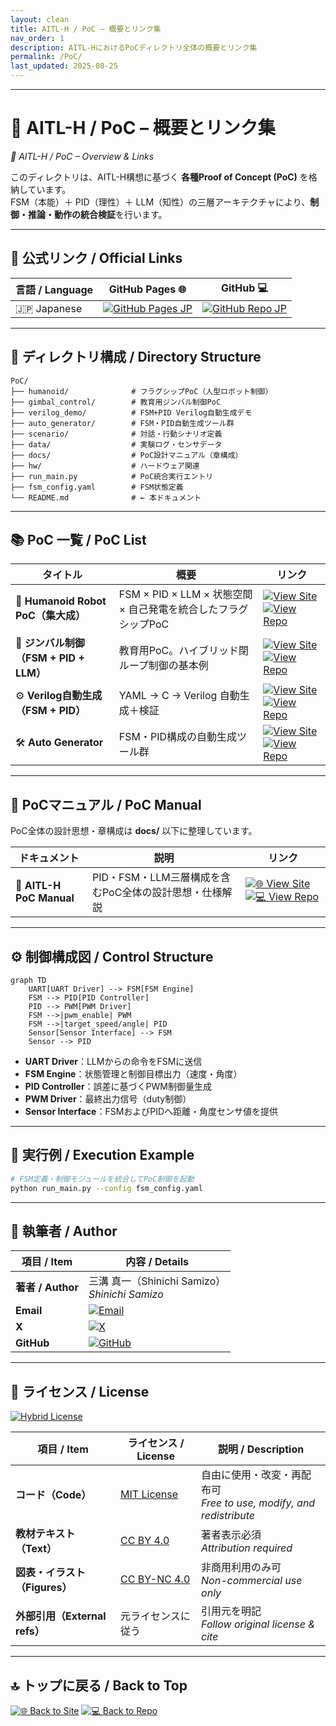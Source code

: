 ```yaml
---
layout: clean
title: AITL-H / PoC – 概要とリンク集
nav_order: 1
description: AITL-HにおけるPoCディレクトリ全体の概要とリンク集
permalink: /PoC/
last_updated: 2025-08-25
---
```


---

# 🤖 **AITL-H / PoC – 概要とリンク集**  
*🤖 AITL-H / PoC – Overview & Links*

このディレクトリは、AITL-H構想に基づく **各種Proof of Concept (PoC)** を格納しています。  
FSM（本能）＋ PID（理性）＋ LLM（知性）の三層アーキテクチャにより、**制御・推論・動作の統合検証**を行います。  

---

## 🔗 公式リンク / Official Links

| 言語 / Language | GitHub Pages 🌐 | GitHub 💻 |
|-----------------|----------------|-----------|
| 🇯🇵 Japanese | [![GitHub Pages JP](https://img.shields.io/badge/GitHub%20Pages-日本語版-brightgreen?logo=github)](https://samizo-aitl.github.io/AITL-H/PoC/) | [![GitHub Repo JP](https://img.shields.io/badge/GitHub-日本語版-blue?logo=github)](https://github.com/Samizo-AITL/AITL-H/tree/main/PoC) |

---

## 📁 ディレクトリ構成 / Directory Structure

```
PoC/
├── humanoid/              # フラグシップPoC（人型ロボット制御）
├── gimbal_control/        # 教育用ジンバル制御PoC
├── verilog_demo/          # FSM+PID Verilog自動生成デモ
├── auto_generator/        # FSM・PID自動生成ツール群
├── scenario/              # 対話・行動シナリオ定義
├── data/                  # 実験ログ・センサデータ
├── docs/                  # PoC設計マニュアル（章構成）
├── hw/                    # ハードウェア関連
├── run_main.py            # PoC統合実行エントリ
├── fsm_config.yaml        # FSM状態定義
└── README.md              # ← 本ドキュメント
```

---

## 📚 PoC 一覧 / PoC List

| タイトル | 概要 | リンク |
|---|---|---|
| 🚩 **Humanoid Robot PoC（集大成）** | FSM × PID × LLM × 状態空間 × 自己発電を統合したフラグシップPoC | [![View Site](https://img.shields.io/badge/View-Site-brightgreen?logo=github)](./humanoid/) [![View Repo](https://img.shields.io/badge/View-Repo-blue?logo=github)](https://github.com/Samizo-AITL/AITL-H/tree/main/PoC/humanoid) |
| 🧭 **ジンバル制御（FSM + PID + LLM）** | 教育用PoC。ハイブリッド閉ループ制御の基本例 | [![View Site](https://img.shields.io/badge/View-Site-brightgreen?logo=github)](./gimbal_control/) [![View Repo](https://img.shields.io/badge/View-Repo-blue?logo=github)](https://github.com/Samizo-AITL/AITL-H/tree/main/PoC/gimbal_control) |
| ⚙️ **Verilog自動生成（FSM + PID）** | YAML → C → Verilog 自動生成＋検証 | [![View Site](https://img.shields.io/badge/View-Site-brightgreen?logo=github)](./verilog_demo/) [![View Repo](https://img.shields.io/badge/View-Repo-blue?logo=github)](https://github.com/Samizo-AITL/AITL-H/tree/main/PoC/verilog_demo) |
| 🛠 **Auto Generator** | FSM・PID構成の自動生成ツール群 | [![View Site](https://img.shields.io/badge/View-Site-brightgreen?logo=github)](./auto_generator/) [![View Repo](https://img.shields.io/badge/View-Repo-blue?logo=github)](https://github.com/Samizo-AITL/AITL-H/tree/main/PoC/auto_generator) |

---

## 📑 PoCマニュアル / PoC Manual

PoC全体の設計思想・章構成は **docs/** 以下に整理しています。

| ドキュメント | 説明 | リンク |
|--------------|------|--------|
| 📘 **AITL-H PoC Manual** | PID・FSM・LLM三層構成を含むPoC全体の設計思想・仕様解説 | [![🌐 View Site](https://img.shields.io/badge/View-Site-brightgreen?logo=github)](../docs/) [![💻 View Repo](https://img.shields.io/badge/View-Repo-blue?logo=github)](https://github.com/Samizo-AITL/AITL-H/tree/main/docs) |

---

## ⚙️ 制御構成図 / Control Structure

```mermaid
graph TD
    UART[UART Driver] --> FSM[FSM Engine]
    FSM --> PID[PID Controller]
    PID --> PWM[PWM Driver]
    FSM -->|pwm_enable| PWM
    FSM -->|target_speed/angle| PID
    Sensor[Sensor Interface] --> FSM
    Sensor --> PID
```

- **UART Driver**：LLMからの命令をFSMに送信  
- **FSM Engine**：状態管理と制御目標出力（速度・角度）  
- **PID Controller**：誤差に基づくPWM制御量生成  
- **PWM Driver**：最終出力信号（duty制御）  
- **Sensor Interface**：FSMおよびPIDへ距離・角度センサ値を提供  

---

## 🚀 実行例 / Execution Example

```bash
# FSM定義・制御モジュールを統合してPoC制御を起動
python run_main.py --config fsm_config.yaml
```

---

## 👤 執筆者 / Author

| 項目 / Item | 内容 / Details |
|---|---|
| **著者 / Author** | 三溝 真一（Shinichi Samizo）<br/>*Shinichi Samizo* |
| **Email** | [![Email](https://img.shields.io/badge/Email-shin3t72%40gmail.com-red?style=for-the-badge&logo=gmail)](mailto:shin3t72@gmail.com) |
| **X** | [![X](https://img.shields.io/badge/X-@shin3t72-black?style=for-the-badge&logo=x)](https://x.com/shin3t72) |
| **GitHub** | [![GitHub](https://img.shields.io/badge/GitHub-Samizo--AITL-blue?style=for-the-badge&logo=github)](https://github.com/Samizo-AITL) |

---

## 📄 ライセンス / License
[![Hybrid License](https://img.shields.io/badge/license-Hybrid-blueviolet)](#-ライセンス--license)

| 項目 / Item | ライセンス / License | 説明 / Description |
|-------------|----------------------|--------------------|
| **コード（Code）** | [MIT License](https://opensource.org/licenses/MIT) | 自由に使用・改変・再配布可<br/>*Free to use, modify, and redistribute* |
| **教材テキスト（Text）** | [CC BY 4.0](https://creativecommons.org/licenses/by/4.0/) | 著者表示必須<br/>*Attribution required* |
| **図表・イラスト（Figures）** | [CC BY-NC 4.0](https://creativecommons.org/licenses/by-nc/4.0/) | 非商用利用のみ可<br/>*Non-commercial use only* |
| **外部引用（External refs）** | 元ライセンスに従う | 引用元を明記<br/>*Follow original license & cite* |

---

## 🔝 トップに戻る / Back to Top
[![🌐 Back to Site](https://img.shields.io/badge/Back_to-Site-brightgreen?logo=github)](../../) [![💻 Back to Repo](https://img.shields.io/badge/Back_to-Repo-blue?logo=github)](https://github.com/Samizo-AITL/AITL-H)
